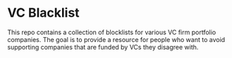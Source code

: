 # VC Blacklist

This repo contains a collection of blocklists for various VC firm portfolio companies. The goal is to provide a resource for people who want to avoid supporting companies that are funded by VCs they disagree with.
